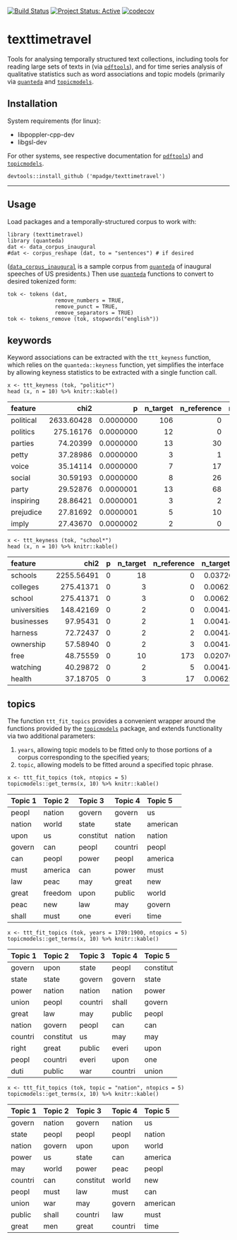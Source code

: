 [![Build
Status](https://travis-ci.org/mpadge/texttimetravel.svg?branch=master)](https://travis-ci.org/mpadge/texttimetravel)
[![Project Status:
Active](http://www.repostatus.org/badges/latest/active.svg)](http://www.repostatus.org/#active)
[![codecov](https://codecov.io/gh/mpadge/texttimetravel/branch/master/graph/badge.svg)](https://codecov.io/gh/mpadge/texttimetravel)

texttimetravel
==============

Tools for analysing temporally structured text collections, including
tools for reading large sets of texts in (via
[`pdftools`](https://github.com/ropensci/pdftools)), and for time series
analysis of qualitative statistics such as word associations and topic
models (primarily via [`quanteda`](https://quanteda.io) and
[`topicmodels`](https://cran.r-project.org/package=topicmodels).

Installation
------------

System requirements (for linux):

-   libpoppler-cpp-dev
-   libgsl-dev

For other systems, see respective documentation for
[`pdftools`](https://github.com/ropensci/pdftools)) and
[`topicmodels`](https://cran.r-project.org/package=topicmodels).

    devtools::install_github ('mpadge/texttimetravel')

------------------------------------------------------------------------

Usage
-----

Load packages and a temporally-structured corpus to work with:

    library (texttimetravel)
    library (quanteda)
    dat <- data_corpus_inaugural
    #dat <- corpus_reshape (dat, to = "sentences") # if desired

([`data_corpus_inaugural`](https://quanteda.io/reference/data_corpus_inaugural.html)
is a sample corpus from [`quanteda`](https://quanteda.io) of inaugural
speeches of US presidents.) Then use [`quanteda`](https://quanteda.io)
functions to convert to desired tokenized form:

    tok <- tokens (dat,
                   remove_numbers = TRUE,
                   remove_punct = TRUE,
                   remove_separators = TRUE)
    tok <- tokens_remove (tok, stopwords("english"))

keywords
--------

Keyword associations can be extracted with the `ttt_keyness` function,
which relies on the `quanteda::keyness` function, yet simplifies the
interface by allowing keyness statistics to be extracted with a single
function call.

    x <- ttt_keyness (tok, "politic*")
    head (x, n = 10) %>% knitr::kable()

| feature   |       chi2 |         p | n\_target | n\_reference | n\_target\_rel | n\_reference\_rel |
|:----------|-----------:|----------:|----------:|-------------:|---------------:|------------------:|
| political | 2633.60428 | 0.0000000 |       106 |            0 |      0.0427937 |         0.0000000 |
| politics  |  275.16176 | 0.0000000 |        12 |            0 |      0.0048446 |         0.0000000 |
| parties   |   74.20399 | 0.0000000 |        13 |           30 |      0.0052483 |         0.0004835 |
| petty     |   37.28986 | 0.0000000 |         3 |            1 |      0.0012111 |         0.0000161 |
| voice     |   35.14114 | 0.0000000 |         7 |           17 |      0.0028260 |         0.0002740 |
| social    |   30.59193 | 0.0000000 |         8 |           26 |      0.0032297 |         0.0004190 |
| party     |   29.52876 | 0.0000001 |        13 |           68 |      0.0052483 |         0.0010959 |
| inspiring |   28.86421 | 0.0000001 |         3 |            2 |      0.0012111 |         0.0000322 |
| prejudice |   27.81692 | 0.0000001 |         5 |           10 |      0.0020186 |         0.0001612 |
| imply     |   27.43670 | 0.0000002 |         2 |            0 |      0.0008074 |         0.0000000 |

    x <- ttt_keyness (tok, "school*")
    head (x, n = 10) %>% knitr::kable()

| feature      |       chi2 |   p | n\_target | n\_reference | n\_target\_rel | n\_reference\_rel |
|:-------------|-----------:|----:|----------:|-------------:|---------------:|------------------:|
| schools      | 2255.56491 |   0 |        18 |            0 |      0.0372671 |         0.0000000 |
| colleges     |  275.41371 |   0 |         3 |            0 |      0.0062112 |         0.0000000 |
| school       |  275.41371 |   0 |         3 |            0 |      0.0062112 |         0.0000000 |
| universities |  148.42169 |   0 |         2 |            0 |      0.0041408 |         0.0000000 |
| businesses   |   97.95431 |   0 |         2 |            1 |      0.0041408 |         0.0000156 |
| harness      |   72.72437 |   0 |         2 |            2 |      0.0041408 |         0.0000312 |
| ownership    |   57.58940 |   0 |         2 |            3 |      0.0041408 |         0.0000468 |
| free         |   48.75559 |   0 |        10 |          173 |      0.0207039 |         0.0027014 |
| watching     |   40.29872 |   0 |         2 |            5 |      0.0041408 |         0.0000781 |
| health       |   37.18705 |   0 |         3 |           17 |      0.0062112 |         0.0002655 |

topics
------

The function `ttt_fit_topics` provides a convenient wrapper around the
functions provided by the
[`topicmodels`](https://cran.r-project.org/package=topicmodels) package,
and extends functionality via two additional parameters:

1.  `years`, allowing topic models to be fitted only to those portions
    of a corpus corresponding to the specified years;
2.  `topic`, allowing models to be fitted around a specified topic
    phrase.

<!-- -->

    x <- ttt_fit_topics (tok, ntopics = 5)
    topicmodels::get_terms(x, 10) %>% knitr::kable()

| Topic 1 | Topic 2 | Topic 3   | Topic 4 | Topic 5  |
|:--------|:--------|:----------|:--------|:---------|
| peopl   | nation  | govern    | govern  | us       |
| nation  | world   | state     | state   | american |
| upon    | us      | constitut | nation  | nation   |
| govern  | can     | peopl     | countri | peopl    |
| can     | peopl   | power     | peopl   | america  |
| must    | america | can       | power   | must     |
| law     | peac    | may       | great   | new      |
| great   | freedom | upon      | public  | world    |
| peac    | new     | law       | may     | govern   |
| shall   | must    | one       | everi   | time     |

    x <- ttt_fit_topics (tok, years = 1789:1900, ntopics = 5)
    topicmodels::get_terms(x, 10) %>% knitr::kable()

| Topic 1 | Topic 2   | Topic 3 | Topic 4 | Topic 5   |
|:--------|:----------|:--------|:--------|:----------|
| govern  | upon      | state   | peopl   | constitut |
| state   | state     | govern  | govern  | state     |
| power   | nation    | nation  | nation  | power     |
| union   | peopl     | countri | shall   | govern    |
| great   | law       | may     | public  | peopl     |
| nation  | govern    | peopl   | can     | can       |
| countri | constitut | us      | may     | may       |
| right   | great     | public  | everi   | upon      |
| peopl   | countri   | everi   | upon    | one       |
| duti    | public    | war     | countri | union     |

    x <- ttt_fit_topics (tok, topic = "nation", ntopics = 5)
    topicmodels::get_terms(x, 10) %>% knitr::kable()

| Topic 1 | Topic 2 | Topic 3   | Topic 4 | Topic 5  |
|:--------|:--------|:----------|:--------|:---------|
| govern  | nation  | govern    | nation  | us       |
| state   | peopl   | peopl     | peopl   | nation   |
| nation  | govern  | upon      | upon    | world    |
| power   | us      | state     | can     | america  |
| may     | world   | power     | peac    | peopl    |
| countri | can     | constitut | world   | new      |
| peopl   | must    | law       | must    | can      |
| union   | war     | may       | govern  | american |
| public  | shall   | countri   | law     | must     |
| great   | men     | great     | countri | time     |
